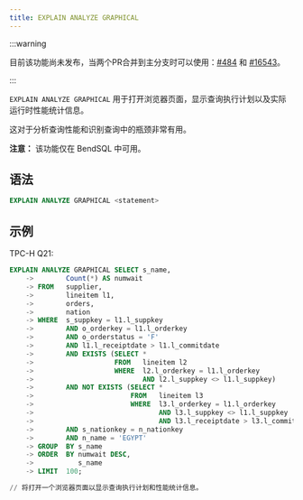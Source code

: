 ```yaml
---
title: EXPLAIN ANALYZE GRAPHICAL
---
```


:::warning

目前该功能尚未发布，当两个PR合并到主分支时可以使用：[#484](https://github.com/databendlabs/bendsql/pull/484) 和 [#16543](https://github.com/databendlabs/databend/pull/16543)。

:::

`EXPLAIN ANALYZE GRAPHICAL` 用于打开浏览器页面，显示查询执行计划以及实际运行时性能统计信息。

这对于分析查询性能和识别查询中的瓶颈非常有用。

**注意：** 该功能仅在 BendSQL 中可用。

## 语法

```sql
EXPLAIN ANALYZE GRAPHICAL <statement>
```

## 示例

TPC-H Q21:

```sql
EXPLAIN ANALYZE GRAPHICAL SELECT s_name,
    ->        Count(*) AS numwait
    -> FROM   supplier,
    ->        lineitem l1,
    ->        orders,
    ->        nation
    -> WHERE  s_suppkey = l1.l_suppkey
    ->        AND o_orderkey = l1.l_orderkey
    ->        AND o_orderstatus = 'F'
    ->        AND l1.l_receiptdate > l1.l_commitdate
    ->        AND EXISTS (SELECT *
    ->                    FROM   lineitem l2
    ->                    WHERE  l2.l_orderkey = l1.l_orderkey
    ->                           AND l2.l_suppkey <> l1.l_suppkey)
    ->        AND NOT EXISTS (SELECT *
    ->                        FROM   lineitem l3
    ->                        WHERE  l3.l_orderkey = l1.l_orderkey
    ->                               AND l3.l_suppkey <> l1.l_suppkey
    ->                               AND l3.l_receiptdate > l3.l_commitdate)
    ->        AND s_nationkey = n_nationkey
    ->        AND n_name = 'EGYPT'
    -> GROUP  BY s_name
    -> ORDER  BY numwait DESC,
    ->           s_name
    -> LIMIT  100;

// 将打开一个浏览器页面以显示查询执行计划和性能统计信息。

```
